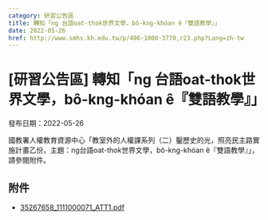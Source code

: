 ```yaml
---
category: 研習公告區
title: 轉知「ng 台語oat-thok世界文學，bô-kng-khóan ê『雙語教學』」
date: 2022-05-26
href: http://www.smhs.kh.edu.tw/p/406-1000-3770,r23.php?Lang=zh-tw
---
```


# [研習公告區] 轉知「ng 台語oat-thok世界文學，bô-kng-khóan ê『雙語教學』」

發布日期：2022-05-26

國教署人權教育資源中心「教室外的人權課系列（二）鑿歷史的光，照亮民主路實施計畫乙份，主題：ng台語oat-thok世界文學，bô-kng-khóan ê『雙語教學』」，請參閱附件。

## 附件

- [35267658_1111000071_ATT1.pdf](https://www.smhs.kh.edu.tw/var/file/0/1000/attach/84/pta_3536_7419924_47843.pdf)
